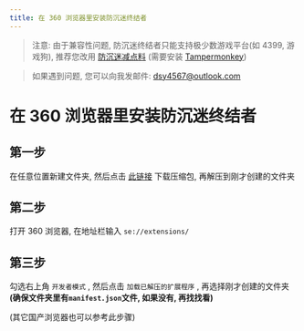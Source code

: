 ```yaml
---
title: 在 360 浏览器里安装防沉迷终结者
---
```


> 注意: 由于兼容性问题, 防沉迷终结者只能支持极少数游戏平台(如 4399, 游戏狗), 推荐您改用 [防沉迷减点料](https://greasyfork.org/zh-CN/scripts/437233) (需要安装 [Tampermonkey](https://ext.se.360.cn/webstore/detail/dhdgffkkebhmkfjojejmpbldmpobfkfo))

> 如果遇到问题, 您可以向我发邮件: [dsy4567@outlook.com](mailto:dsy4567@outlook.com)

# 在 360 浏览器里安装防沉迷终结者

## 第一步

在任意位置新建文件夹, 然后点击 [此链接](https://fcmsb250.github.io/crx/extension_v1.2.3_mv2.zip) 下载压缩包, 再解压到刚才创建的文件夹

## 第二步

打开 360 浏览器, 在地址栏输入 `se://extensions/`

## 第三步

勾选右上角 `开发者模式` , 然后点击 `加载已解压的扩展程序` , 再选择刚才创建的文件夹 **(确保文件夹里有`manifest.json`文件, 如果没有, 再找找看)**

(其它国产浏览器也可以参考此步骤)

